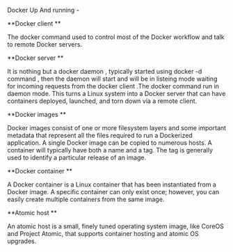 Docker Up And running -

**Docker client**

The docker command used to control most of the Docker workflow and  talk to remote Docker servers.

**Docker server**

It is nothing but a docker daemon , typically started using docker -d command , then the daemon will start and will be in listeing mode waiting for incoming requests from the docker client .The docker command run in daemon mode. This turns a Linux system into a Docker server that can have containers deployed, launched, and torn down via a remote client.

**Docker images**

Docker images consist of one or more filesystem layers and some important metadata that represent all the files required to run a Dockerized application. A single Docker image can be copied to numerous hosts. A container will typically have both a name and a tag. The tag is generally used to identify a particular release of an image.

**Docker container**

A Docker container is a Linux container that has been instantiated from a Docker image. A specific container can only exist once; however, you can easily create multiple containers from the same image.

**Atomic host**

An atomic host is a small, finely tuned operating system image, like CoreOS and Project Atomic, that supports container hosting and atomic OS upgrades.

